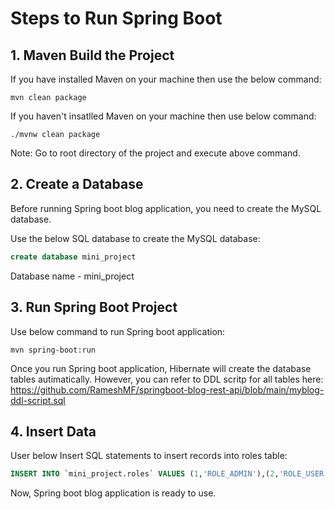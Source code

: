 # Steps to Run Spring Boot
## 1. Maven Build the Project
If you have installed Maven on your machine then use the below command:
```
mvn clean package
```
If you haven't insatlled Maven on your machine then use below command:
```
./mvnw clean package
 ```
 Note: Go to root directory of the project and execute above command.
 ## 2. Create a Database
 Before running Spring boot blog application, you need to create the MySQL database.
 
 Use the below SQL database to create the MySQL database:
 ```sql
 create database mini_project
 ```
 Database name - mini_project
 ## 3. Run Spring Boot Project
 Use below command to run Spring boot application:
 ```
 mvn spring-boot:run
 ```
 Once you run Spring boot application, Hibernate will create the database tables autimatically.
 However, you can refer to DDL scritp for all tables here:
 https://github.com/RameshMF/springboot-blog-rest-api/blob/main/myblog-ddl-script.sql
 ## 4. Insert Data
User below Insert SQL statements to insert records into roles table:
```sql
INSERT INTO `mini_project.roles` VALUES (1,'ROLE_ADMIN'),(2,'ROLE_USER');
```
Now, Spring boot blog application is ready to use.
